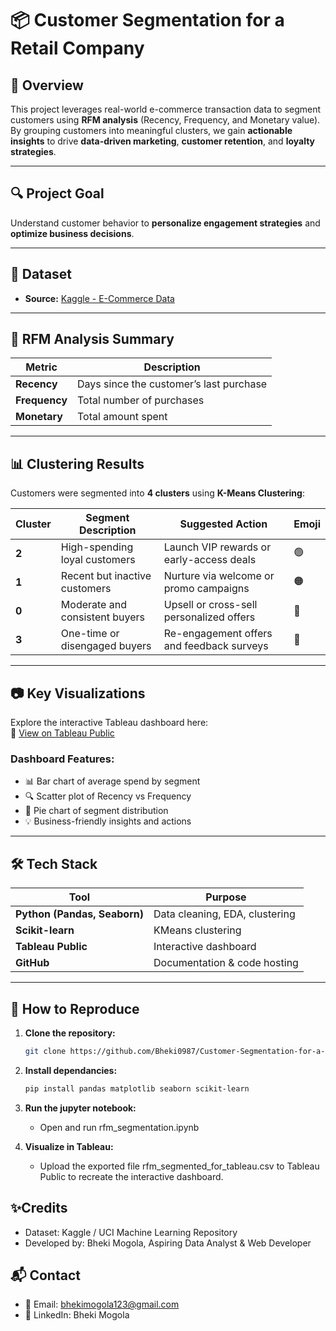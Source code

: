 # 📦 Customer Segmentation for a Retail Company

## 👋 Overview
This project leverages real-world e-commerce transaction data to segment customers using **RFM analysis** (Recency, Frequency, and Monetary value). By grouping customers into meaningful clusters, we gain **actionable insights** to drive **data-driven marketing**, **customer retention**, and **loyalty strategies**.

---

## 🔍 Project Goal
Understand customer behavior to **personalize engagement strategies** and **optimize business decisions**.

---

## 📁 Dataset
- **Source:** [Kaggle - E-Commerce Data](https://www.kaggle.com/datasets/carrie1/ecommerce-data)

---

## 🧠 RFM Analysis Summary

| Metric     | Description                               |
|------------|-------------------------------------------|
| **Recency** | Days since the customer’s last purchase   |
| **Frequency** | Total number of purchases                 |
| **Monetary** | Total amount spent                        |

---

## 📊 Clustering Results

Customers were segmented into **4 clusters** using **K-Means Clustering**:

| Cluster | Segment Description                | Suggested Action                             | Emoji |
|---------|------------------------------------|----------------------------------------------|-------|
| **2**   | High-spending loyal customers       | Launch VIP rewards or early-access deals     | 🟢    |
| **1**   | Recent but inactive customers       | Nurture via welcome or promo campaigns       | 🟠    |
| **0**   | Moderate and consistent buyers      | Upsell or cross-sell personalized offers     | 🔵    |
| **3**   | One-time or disengaged buyers       | Re-engagement offers and feedback surveys    | 🔴    |

---

## 📷 Key Visualizations

Explore the interactive Tableau dashboard here:  
🔗 [View on Tableau Public](https://public.tableau.com/views/RetailCustomerRFMSegmentVisualization/CustomerSegmentDashboard?:language=en-US&:sid=&:redirect=auth&:display_count=n&:origin=viz_share_link)

### Dashboard Features:
- 📊 Bar chart of average spend by segment  
- 🔍 Scatter plot of Recency vs Frequency  
- 🥧 Pie chart of segment distribution  
- 💡 Business-friendly insights and actions  

---

## 🛠 Tech Stack

| Tool | Purpose |
|------|---------|
| **Python (Pandas, Seaborn)** | Data cleaning, EDA, clustering |
| **Scikit-learn** | KMeans clustering |
| **Tableau Public** | Interactive dashboard |
| **GitHub** | Documentation & code hosting |

---

## 🚀 How to Reproduce

1. **Clone the repository:**
   ```bash
   git clone https://github.com/Bheki0987/Customer-Segmentation-for-a-Retail-Company.git

2. **Install dependancies:**
   ```bash
   pip install pandas matplotlib seaborn scikit-learn

3. **Run the jupyter notebook:**
   - Open and run rfm_segmentation.ipynb

3. **Visualize in Tableau:**
   - Upload the exported file rfm_segmented_for_tableau.csv to Tableau Public to recreate the interactive dashboard.


## ✨Credits
- Dataset: Kaggle / UCI Machine Learning Repository
- Developed by: Bheki Mogola, Aspiring Data Analyst & Web Developer

## 📬 Contact
- 📧 Email: bhekimogola123@gmail.com
- 🔗 LinkedIn: Bheki Mogola
